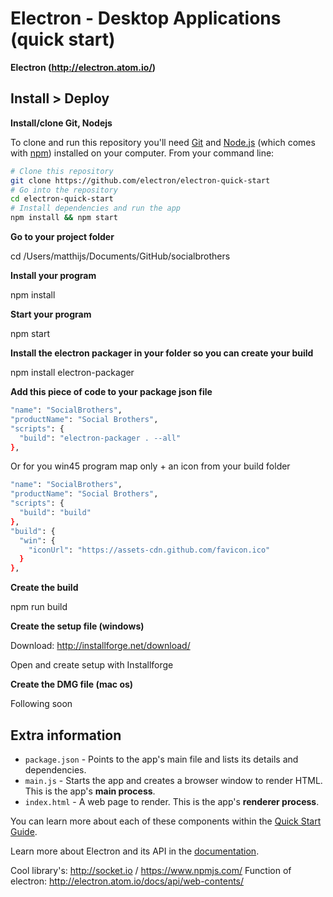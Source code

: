 # Electron - Desktop Applications (quick start)
**Electron (http://electron.atom.io/)**

## Install > Deploy
**Install/clone Git, Nodejs**

To clone and run this repository you'll need [Git](https://git-scm.com) and [Node.js](https://nodejs.org/en/download/) (which comes with [npm](http://npmjs.com)) installed on your computer. From your command line:

```bash
# Clone this repository
git clone https://github.com/electron/electron-quick-start
# Go into the repository
cd electron-quick-start
# Install dependencies and run the app
npm install && npm start
```

**Go to your project folder**

cd /Users/matthijs/Documents/GitHub/socialbrothers


**Install your program**

npm install


**Start your program**

npm start


**Install the electron packager in your folder so you can create your build**

npm install electron-packager


**Add this piece of code to your package json file**

```bash
"name": "SocialBrothers",
"productName": "Social Brothers",
"scripts": {
  "build": "electron-packager . --all"
},
```
Or for you win45 program map only + an icon from your build folder
```bash
"name": "SocialBrothers",
"productName": "Social Brothers",
"scripts": {
  "build": "build"
},
"build": {
  "win": {
    "iconUrl": "https://assets-cdn.github.com/favicon.ico"
  }
},
```

**Create the build**

npm run build


**Create the setup file (windows)**

Download: http://installforge.net/download/

Open and create setup with Installforge


**Create the DMG file (mac os)**

Following soon

## Extra information
- `package.json` - Points to the app's main file and lists its details and dependencies.
- `main.js` - Starts the app and creates a browser window to render HTML. This is the app's **main process**.
- `index.html` - A web page to render. This is the app's **renderer process**.

You can learn more about each of these components within the [Quick Start Guide](http://electron.atom.io/docs/latest/tutorial/quick-start).

Learn more about Electron and its API in the [documentation](http://electron.atom.io/docs/latest).

Cool library's: http://socket.io / https://www.npmjs.com/
Function of electron: http://electron.atom.io/docs/api/web-contents/







